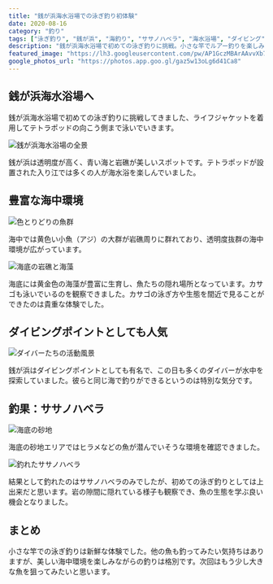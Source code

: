```yaml
---
title: "銭が浜海水浴場での泳ぎ釣り初体験"
date: 2020-08-16
category: "釣り"
tags: ["泳ぎ釣り", "銭が浜", "海釣り", "ササノハベラ", "海水浴場", "ダイビング"]
description: "銭が浜海水浴場で初めての泳ぎ釣りに挑戦。小さな竿でルアー釣りを楽しみ、ササノハベラを釣り上げました。"
featured_image: "https://lh3.googleusercontent.com/pw/AP1GczMBArAAvvXb7OC55okihB8wDWovDZhLNT_1Ts6Ib3bGsSwbtk9YtfEJzQFMiGvftcY0AweUP8DfU5hEC9oS8ohrkWKhH-3eJwpV5lGTYHkirm4OJMT8WU5_lk4_JK_ghNM2OIS4i0Cr4GboxMIlhYxD-g=s800-no-gm?authuser=0"
google_photos_url: "https://photos.app.goo.gl/gaz5w13oLg6d41Ca8"
---
```


## 銭が浜海水浴場へ

銭が浜海水浴場で初めての泳ぎ釣りに挑戦してきました、ライフジャケットを着用してテトラポッドの向こう側まで泳いでいきます。

![銭が浜海水浴場の全景](https://lh3.googleusercontent.com/pw/AP1GczMBArAAvvXb7OC55okihB8wDWovDZhLNT_1Ts6Ib3bGsSwbtk9YtfEJzQFMiGvftcY0AweUP8DfU5hEC9oS8ohrkWKhH-3eJwpV5lGTYHkirm4OJMT8WU5_lk4_JK_ghNM2OIS4i0Cr4GboxMIlhYxD-g=s800-no-gm?authuser=0)

銭が浜は透明度が高く、青い海と岩礁が美しいスポットです。テトラポッドが設置された入り江では多くの人が海水浴を楽しんでいました。

## 豊富な海中環境

![色とりどりの魚群](https://lh3.googleusercontent.com/pw/AP1GczOC8JaOwDeya9j0_GMX8VOJeoE-Kni4-R3fkUzvGkzH0Vf4wDPRNuMmw-Bct2xhUpO-iPwL9dQeBHa8rekhlmIsK39LMwjCGOyXu7zZgXEmMw7EuUnObyubWttoCAJl2tISfPiqET0Td8DbjsX7bi3o3Q=s800-no-gm?authuser=0)

海中では黄色い小魚（アジ）の大群が岩礁周りに群れており、透明度抜群の海中環境が広がっています。

![海底の岩礁と海藻](https://lh3.googleusercontent.com/pw/AP1GczMr-pyzOZDVjNgctamVBma22ToW8cdSBoQaBvgLRyqZs7yllhbtUnTXFbQwGP8RTWILvKN9-YXXwhK8b_zqB63LEyUuNO9v6JBVHmx_XLK3__38TMLvPiO7PYa51RptgINBfKrSwbrLbj8mRLLWnjiWhg=s800-no-gm?authuser=0)

海底には黄金色の海藻が豊富に生育し、魚たちの隠れ場所となっています。カサゴも泳いでいるのを観察できました。カサゴの泳ぎ方や生態を間近で見ることができたのは貴重な体験でした。

## ダイビングポイントとしても人気

![ダイバーたちの活動風景](https://lh3.googleusercontent.com/pw/AP1GczM87HMvlAh-T7NVNKBW0LlDZVnuRFSNKOf6PqtadKloLjNb1FIDwQ2YLyxS-Kegf9nf8J7GkJ8s4yo2GwvcQWIqkrwMmBwzwgjm8kS6IHRGac4FBvh_sjn7E4lLLvtuf7sj7b3x_Udnjt8DIsK-6mK1RA=s800-no-gm?authuser=0)

銭が浜はダイビングポイントとしても有名で、この日も多くのダイバーが水中を探索していました。彼らと同じ海で釣りができるというのは特別な気分です。

## 釣果：ササノハベラ

![海底の砂地](https://lh3.googleusercontent.com/pw/AP1GczNJvUUWcj4kj5JqR2617ovdIG0nsTAQHW6TxhM5SI6jE55XkoZ_v4zgR8zji33Fw-DVgk2a9rFFRfasI0Nltzw8RoPVQm17EKuK1ostJSqpebsHqyC36_0ChzB9XUzrgMA2O8g7w5rxzwQDmdJdc8o0sQ=s800-no-gm?authuser=0)

海底の砂地エリアではヒラメなどの魚が潜んでいそうな環境を確認できました。

![釣れたササノハベラ](https://lh3.googleusercontent.com/pw/AP1GczPIpqiHuRH7rGe9EDheDSGK0_YjmLI10d_w59_ZAYhhI-fhW1N3ynp3XKhkZjoWOUOb7Hz_APzSeqUtEAHK0-B1jQeBnRY-4Lf_BglbD9gz8Xa3ljA-zgP0MR192mqrsdgJp8cxN4Lj6LkladZ2btKIHA=s800-no-gm?authuser=0)

結果として釣れたのはササノハベラのみでしたが、初めての泳ぎ釣りとしては上出来だと思います。岩の隙間に隠れている様子も観察でき、魚の生態を学ぶ良い機会となりました。

## まとめ

小さな竿での泳ぎ釣りは新鮮な体験でした。他の魚も釣ってみたい気持ちはありますが、美しい海中環境を楽しみながらの釣りは格別です。次回はもう少し大きな魚を狙ってみたいと思います。